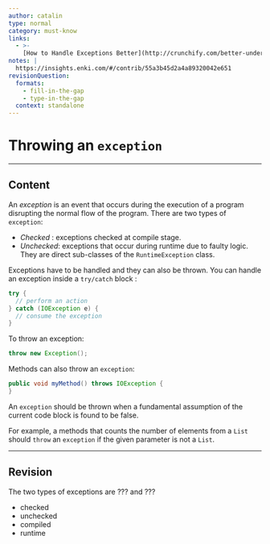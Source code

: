 ```yaml
---
author: catalin
type: normal
category: must-know
links:
  - >-
    [How to Handle Exceptions Better](http://crunchify.com/better-understanding-on-checked-vs-unchecked-exceptions-how-to-handle-exception-better-way-in-java/){website}
notes: |
  https://insights.enki.com/#/contrib/55a3b45d2a4a89320042e651
revisionQuestion:
  formats:
    - fill-in-the-gap
    - type-in-the-gap
  context: standalone
---
```


# Throwing an `exception`

---

## Content

An *exception* is an event that occurs during the execution of a program disrupting the normal flow of the program.
There are two types of `exception`:

- *Checked* : exceptions checked at compile stage.
- *Unchecked*: exceptions that occur during runtime due to faulty logic. They are direct sub-classes of the `RuntimeException` class.

Exceptions have to be handled and they can also be thrown. You can handle an exception inside a `try/catch` block :  

```java
try {
  // perform an action
} catch (IOException e) {
  // consume the exception
}
```

To throw an exception:

```java
throw new Exception();
```

Methods can also throw an `exception`:

```java
public void myMethod() throws IOException {
}
```

An `exception` should be thrown when a fundamental assumption of the current code block is found to be false. 

For example, a methods that counts the number of elements from a `List` should `throw` an `exception` if the given parameter is not a `List`.

---

## Revision

The two types of exceptions are ??? and ???

- checked
- unchecked
- compiled
- runtime
